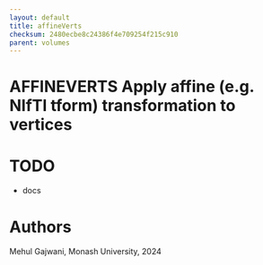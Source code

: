 ```yaml
---
layout: default
title: affineVerts
checksum: 2480ecbe8c24386f4e709254f215c910
parent: volumes
---
```



 
# AFFINEVERTS Apply affine (e.g. NIfTI tform) transformation to vertices
 
# TODO
-  docs 
 
# Authors

Mehul Gajwani, Monash University, 2024

